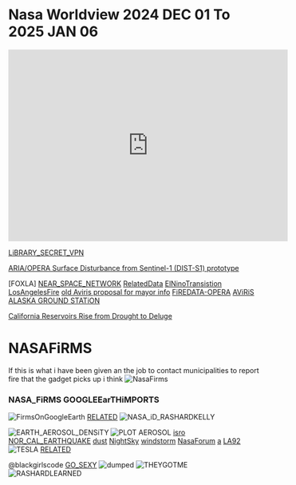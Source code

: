 
# Nasa Worldview 2024 DEC 01 To 2025 JAN 06
<iframe src="https://archive.org/embed/nasa-worldview-2024-dec-01-to-2025-jan-06" width="560" height="384" frameborder="0" webkitallowfullscreen="true" mozallowfullscreen="true" allowfullscreen></iframe>

[LiBRARY_SECRET_VPN](https://x.com/RicoThaka/status/1879611057741988004)

[ARIA/OPERA Surface Disturbance from Sentinel-1 (DIST-S1) prototype](https://d1z62tir4fw0q0.cloudfront.net/20250113-GreaterLosAngeles_Fires/DIST-S1_prototype/READ_ME_OPERA-DIST-S1.txt)

[FOXLA] [NEAR_SPACE_NETWORK](https://scan-now.gsfc.nasa.gov/dte)
[RelatedData](https://x.com/RicoThaka/status/1876725052869161332) [ElNinoTransistion](https://x.com/RicoThaka/status/1864135679346921690) [LosAngelesFire](https://x.com/RicoThaka/status/1885168225497080224) [old Aviris proposal for mayor info](https://x.com/RicoThaka/status/1882516168214487485) [FiREDATA-OPERA](https://x.com/RicoThaka/status/1885490358324519039) [AViRiS](https://x.com/RicoThaka/status/1881269108005847377) [ALASKA GROUND STATiON](https://x.com/RicoThaka/status/1881097386409529562)

[California Reservoirs Rise from Drought to Deluge](https://x.com/RicoThaka/status/1884059511914455237)


# NASAFiRMS
If this is what i have been given an the job to contact municipalities to report fire that the gadget picks up i think 
 ![NasaFirms](https://pbs.twimg.com/media/GiBwyefa0AATmCN?format=jpg&name=large)


### NASA_FiRMS GOOGLEEarTHiMPORTS
![FirmsOnGoogleEarth](https://pbs.twimg.com/media/GhW32XfbsAAZ-9D?format=jpg&name=large)
[RELATED](https://x.com/RicoThaka/status/1879611057741988004)
![NASA_iD_RASHARDKELLY](https://pbs.twimg.com/media/GilGN9PawAA18B7?format=jpg&name=large)

![EARTH_AEROSOL_DENSiTY](https://pbs.twimg.com/media/GiAIPVKa8AAwznC?format=jpg&name=large)
![PLOT AEROSOL](https://pbs.twimg.com/media/GiAIPUzbcAAIDVJ?format=jpg&name=medium)
[isro](https://x.com/RicoThaka/status/1882513964015501721)
[NOR_CAL_EARTHQUAKE](https://x.com/RicoThaka/status/1885483712202367210)
[dust](https://x.com/RicoThaka/status/1885087562857144546)
[NightSky](https://x.com/RicoThaka/status/1885401186435817675) [windstorm](https://x.com/RicoThaka/status/1876725471896838213) [NasaForum](https://x.com/RicoThaka/status/1885085716834902342) [a](https://x.com/RicoThaka/status/1885104845428031838)
[LA92](https://x.com/RicoThaka/status/1800607248265409017)
![TESLA](https://pbs.twimg.com/media/GhwITTHWgAA2YGl?format=jpg&name=large) [RELATED](https://x.com/RicoThaka/status/1881388722069090800)

@blackgirlscode [GO_SEXY](https://x.com/RicoThaka/status/1814771331394908600)
![dumped](https://pbs.twimg.com/media/GS9W35ibIAAKytY?format=jpg&name=900x900)
![THEYGOTME](https://pbs.twimg.com/media/GTSgPNxbYAADPKd?format=jpg&name=large)
![RASHARDLEARNED](https://pbs.twimg.com/media/GbkKxdXaIAAbO06?format=jpg&name=medium)